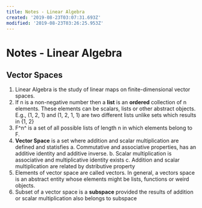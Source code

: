 ```yaml
---
title: Notes - Linear Algebra
created: '2019-08-23T03:07:31.693Z'
modified: '2019-08-23T03:26:25.953Z'
---
```


# Notes - Linear Algebra

## Vector Spaces
1. Linear Algebra is the study of linear maps on finite-dimensional vector spaces. 
2. If n is a non-negative number then a __list__ is an __ordered__ collection of n elements. These elements can be scalars, lists or other abstract objects. 
E.g.,
(1, 2, 1) and (1, 2, 1, 1) are two different lists unlike sets which results in {1, 2}
3. F^n^ is a set of all possible lists of length n in which elements belong to F.
4. __Vector Space__ is a set where addition and scalar multiplication are defined and statisfies 
  a. Commutative and associative properties, has an additive identity and additive inverse.
  b. Scalar multiplication is associative and multiplicative identity exists
  c. Addition and scalar multiplication are related by dstributive property
5. Elements of vector space are called vectors. In general, a vectors space is an abstract entity whose elements might be lists, functions or weird objects.
6. Subset of a vector space is a __subspace__ provided the results of addition or scalar multiplication also belongs to subspace

